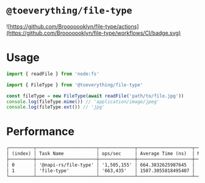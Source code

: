 # `@toeverything/file-type`

![https://github.com/Brooooooklyn/file-type/actions](https://github.com/Brooooooklyn/file-type/workflows/CI/badge.svg)

# Usage

```ts
import { readFile } from 'node:fs'

import { FileType } from '@toeverything/file-type'

const fileType = new FileType(await readFile('path/to/file.jpg'))
console.log(fileType.mime()) // 'application/image/jpeg'
console.log(fileType.ext()) // 'jpg'
```

# Performance

```txt
┌─────────┬──────────────────────┬─────────────┬────────────────────┬──────────┬─────────┐
│ (index) │ Task Name            │ ops/sec     │ Average Time (ns)  │ Margin   │ Samples │
├─────────┼──────────────────────┼─────────────┼────────────────────┼──────────┼─────────┤
│ 0       │ '@napi-rs/file-type' │ '1,505,155' │ 664.3832625987645  │ '±2.22%' │ 752578  │
│ 1       │ 'file-type'          │ '663,435'   │ 1507.3055818495407 │ '±0.36%' │ 331718  │
└─────────┴──────────────────────┴─────────────┴────────────────────┴──────────┴─────────┘
```
